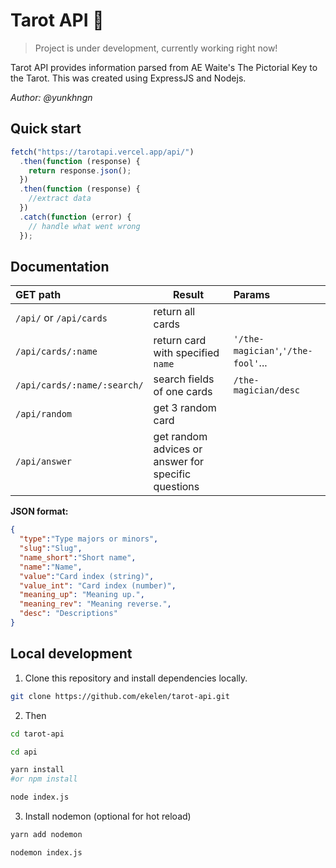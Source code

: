 # Tarot API 🔮

> Project is under development, currently working right now!

Tarot API provides information parsed from AE Waite's The Pictorial Key to the Tarot. This was created using ExpressJS and Nodejs.

*Author: @yunkhngn*

## Quick start

```javascript
fetch("https://tarotapi.vercel.app/api/")
  .then(function (response) {
    return response.json();
  })
  .then(function (response) {
    //extract data
  })
  .catch(function (error) {
    // handle what went wrong
  });
```

## Documentation

| GET path | Result| Params|
| :------------ | ---------- | :----------- |
| `/api/` or `/api/cards` | return all cards| |
| `/api/cards/:name` | return card with specified `name` | `'/the-magician'`,`'/the-fool'`... |
| `/api/cards/:name/:search/`| search fields of one cards|`/the-magician/desc`|
| `/api/random`| get 3 random card| |
| `/api/answer`| get random advices or answer for specific questions|  |

**JSON format:**
```json
{
  "type":"Type majors or minors",
  "slug":"Slug",
  "name_short":"Short name",
  "name":"Name",
  "value":"Card index (string)",
  "value_int": "Card index (number)",
  "meaning_up": "Meaning up.",
  "meaning_rev": "Meaning reverse.",
  "desc": "Descriptions"
}
```

## Local development

1. Clone this repository and install dependencies locally.

```sh
git clone https://github.com/ekelen/tarot-api.git
```

2. Then
```sh
cd tarot-api

cd api

yarn install
#or npm install

node index.js
```
3. Install nodemon (optional for hot reload)
```sh
yarn add nodemon

nodemon index.js
```